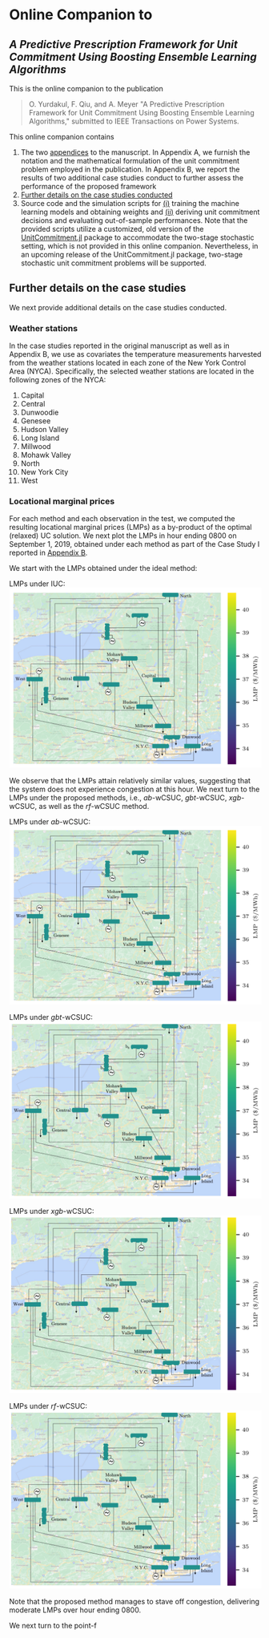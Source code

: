 # Online Companion to  
## ***A Predictive Prescription Framework for Unit Commitment Using Boosting Ensemble Learning Algorithms***

This is the online companion to the publication

> O. Yurdakul, F. Qiu, and A. Meyer "A Predictive Prescription Framework for Unit Commitment Using Boosting Ensemble Learning Algorithms," 
> submitted to IEEE Transactions on Power Systems.

This online companion contains
1. The two [appendices](/appendix.pdf) to the manuscript. In Appendix A, we furnish the notation and the mathematical formulation of the unit commitment problem employed in the publication. In Appendix B, we report the results of two additional case studies conduct to further assess the performance of the proposed framework
2. [Further details on the case studies conducted](#further-details-on-the-case-studies)
3. Source code and the simulation scripts for [(i)](/source_code/ml_files) training the machine learning models and obtaining weights and [(ii)](/source_code/dm_files) deriving unit commitment decisions and evaluating out-of-sample performances. Note that the provided scripts utilize a customized, old version of the [UnitCommitment.jl](https://github.com/ANL-CEEESA/UnitCommitment.jl) package to accommodate the two-stage stochastic setting, which is not provided in this online companion. Nevertheless, in an upcoming release of the UnitCommitment.jl package, two-stage stochastic unit commitment problems will be supported. 

## Further details on the case studies
We next provide additional details on the case studies conducted.
### Weather stations
In the case studies reported in the original manuscript as well as in Appendix B, we use as covariates the temperature measurements harvested from the weather stations located in each zone of the New York Control Area (NYCA). Specifically, the selected weather stations are located in the following zones of the NYCA:

1. Capital
2. Central
3. Dunwoodie
4. Genesee
5. Hudson Valley
6. Long Island
7. Millwood
8. Mohawk Valley
9. North
10. New York City
11. West

### Locational marginal prices
For each method and each observation in the test, we computed the resulting locational marginal prices (LMPs) as a by-product of the optimal (relaxed) UC solution. We next plot the LMPs in hour ending 0800 on September 1, 2019, obtained under each method as part of the Case Study I reported in [Appendix B](/appendix.pdf).

We start with the LMPs obtained under the ideal method:

LMPs under IUC:
![ideal](/figs/ideal_time_7.png)

We observe that the LMPs attain relatively similar values, suggesting that the system does not experience congestion at this hour. We next turn to the LMPs under the proposed methods, i.e., $ab$-wCSUC, $gbt$-wCSUC, $xgb$-wCSUC, as well as the $rf$-wCSUC method.

LMPs under $ab$-wCSUC:
![ab_w](/figs/weighted_ab_time_7.png)

LMPs under $gbt$-wCSUC:
![gbt_w](/figs/weighted_gbt_time_7.png)

LMPs under $xgb$-wCSUC:
![xgb_w](/figs/weighted_xgb_time_7.png)

LMPs under $rf$-wCSUC:
![rf_w](/figs/weighted_rf_time_7.png)

Note that the proposed method manages to stave off congestion, delivering moderate LMPs over hour ending 0800.

We next turn to the point-f


